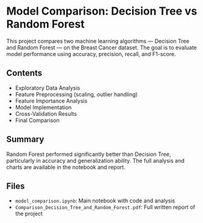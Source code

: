 # Model Comparison: Decision Tree vs Random Forest

This project compares two machine learning algorithms — Decision Tree and Random Forest — on the Breast Cancer dataset. The goal is to evaluate model performance using accuracy, precision, recall, and F1-score.

## Contents
- Exploratory Data Analysis
- Feature Preprocessing (scaling, outlier handling)
- Feature Importance Analysis
- Model Implementation
- Cross-Validation Results
- Final Comparison

## Summary
Random Forest performed significantly better than Decision Tree, particularly in accuracy and generalization ability. The full analysis and charts are available in the notebook and report.

## Files
- `model_comparison.ipynb`: Main notebook with code and analysis
- `Comparison_Decision_Tree_and_Random_Forest.pdf`: Full written report of the project
